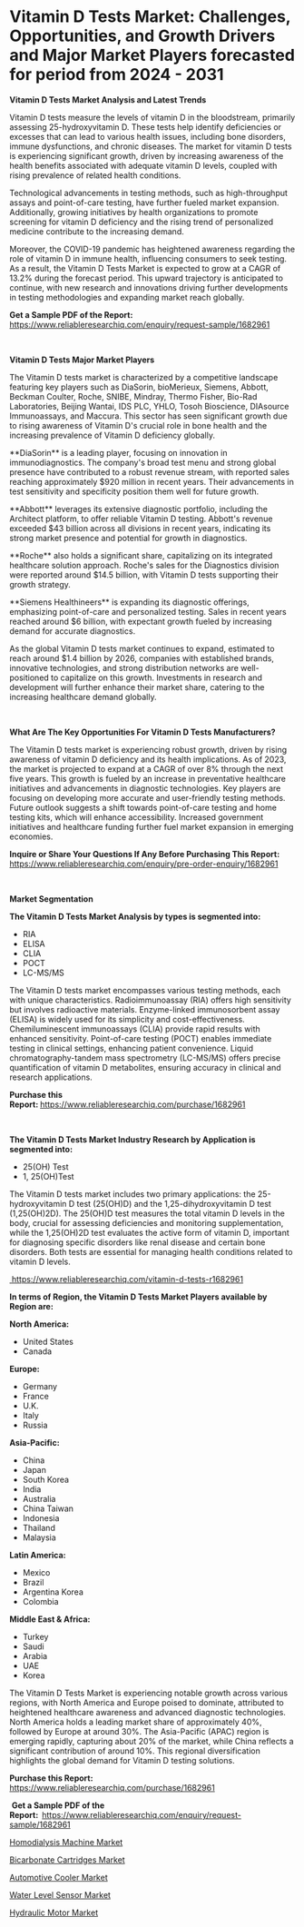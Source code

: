 <p><h1>Vitamin D Tests Market: Challenges, Opportunities, and Growth Drivers and Major Market Players forecasted for period from 2024 - 2031</h1></p><p><strong>Vitamin D Tests Market Analysis and Latest Trends</strong></p>
<p><p>Vitamin D tests measure the levels of vitamin D in the bloodstream, primarily assessing 25-hydroxyvitamin D. These tests help identify deficiencies or excesses that can lead to various health issues, including bone disorders, immune dysfunctions, and chronic diseases. The market for vitamin D tests is experiencing significant growth, driven by increasing awareness of the health benefits associated with adequate vitamin D levels, coupled with rising prevalence of related health conditions. </p><p>Technological advancements in testing methods, such as high-throughput assays and point-of-care testing, have further fueled market expansion. Additionally, growing initiatives by health organizations to promote screening for vitamin D deficiency and the rising trend of personalized medicine contribute to the increasing demand.</p><p>Moreover, the COVID-19 pandemic has heightened awareness regarding the role of vitamin D in immune health, influencing consumers to seek testing. As a result, the Vitamin D Tests Market is expected to grow at a CAGR of 13.2% during the forecast period. This upward trajectory is anticipated to continue, with new research and innovations driving further developments in testing methodologies and expanding market reach globally.</p></p>
<p><strong>Get a Sample PDF of the Report:&nbsp;</strong> <a href="https://www.reliableresearchiq.com/enquiry/request-sample/1682961?utm_campaign=1137&utm_medium=2&utm_source=Github&utm_content=ia&utm_term=15102024&utm_id=vitamin-d-tests">https://www.reliableresearchiq.com/enquiry/request-sample/1682961</a></p>
<p>&nbsp;</p>
<p><strong>Vitamin D Tests Major Market Players</strong></p>
<p><p>The Vitamin D tests market is characterized by a competitive landscape featuring key players such as DiaSorin, bioMerieux, Siemens, Abbott, Beckman Coulter, Roche, SNIBE, Mindray, Thermo Fisher, Bio-Rad Laboratories, Beijing Wantai, IDS PLC, YHLO, Tosoh Bioscience, DIAsource Immunoassays, and Maccura. This sector has seen significant growth due to rising awareness of Vitamin D's crucial role in bone health and the increasing prevalence of Vitamin D deficiency globally.</p><p>**DiaSorin** is a leading player, focusing on innovation in immunodiagnostics. The company's broad test menu and strong global presence have contributed to a robust revenue stream, with reported sales reaching approximately $920 million in recent years. Their advancements in test sensitivity and specificity position them well for future growth.</p><p>**Abbott** leverages its extensive diagnostic portfolio, including the Architect platform, to offer reliable Vitamin D testing. Abbott's revenue exceeded $43 billion across all divisions in recent years, indicating its strong market presence and potential for growth in diagnostics.</p><p>**Roche** also holds a significant share, capitalizing on its integrated healthcare solution approach. Roche's sales for the Diagnostics division were reported around $14.5 billion, with Vitamin D tests supporting their growth strategy.</p><p>**Siemens Healthineers** is expanding its diagnostic offerings, emphasizing point-of-care and personalized testing. Sales in recent years reached around $6 billion, with expectant growth fueled by increasing demand for accurate diagnostics.</p><p>As the global Vitamin D tests market continues to expand, estimated to reach around $1.4 billion by 2026, companies with established brands, innovative technologies, and strong distribution networks are well-positioned to capitalize on this growth. Investments in research and development will further enhance their market share, catering to the increasing healthcare demand globally.</p></p>
<p>&nbsp;</p>
<p><strong>What Are The Key Opportunities For Vitamin D Tests Manufacturers?</strong></p>
<p><p>The Vitamin D tests market is experiencing robust growth, driven by rising awareness of vitamin D deficiency and its health implications. As of 2023, the market is projected to expand at a CAGR of over 8% through the next five years. This growth is fueled by an increase in preventative healthcare initiatives and advancements in diagnostic technologies. Key players are focusing on developing more accurate and user-friendly testing methods. Future outlook suggests a shift towards point-of-care testing and home testing kits, which will enhance accessibility. Increased government initiatives and healthcare funding further fuel market expansion in emerging economies.</p></p>
<p><strong>Inquire or Share Your Questions If Any Before Purchasing This Report:</strong> <a href="https://www.reliableresearchiq.com/enquiry/pre-order-enquiry/1682961?utm_campaign=1137&utm_medium=2&utm_source=Github&utm_content=ia&utm_term=15102024&utm_id=vitamin-d-tests">https://www.reliableresearchiq.com/enquiry/pre-order-enquiry/1682961</a></p>
<p>&nbsp;</p>
<p><strong>Market Segmentation</strong></p>
<p><strong>The Vitamin D Tests Market Analysis by types is segmented into:</strong></p>
<p><ul><li>RIA</li><li>ELISA</li><li>CLIA</li><li>POCT</li><li>LC-MS/MS</li></ul></p>
<p><p>The Vitamin D tests market encompasses various testing methods, each with unique characteristics. Radioimmunoassay (RIA) offers high sensitivity but involves radioactive materials. Enzyme-linked immunosorbent assay (ELISA) is widely used for its simplicity and cost-effectiveness. Chemiluminescent immunoassays (CLIA) provide rapid results with enhanced sensitivity. Point-of-care testing (POCT) enables immediate testing in clinical settings, enhancing patient convenience. Liquid chromatography-tandem mass spectrometry (LC-MS/MS) offers precise quantification of vitamin D metabolites, ensuring accuracy in clinical and research applications.</p></p>
<p><strong>Purchase this Report:&nbsp;</strong><a href="https://www.reliableresearchiq.com/purchase/1682961?utm_campaign=1137&utm_medium=2&utm_source=Github&utm_content=ia&utm_term=15102024&utm_id=vitamin-d-tests">https://www.reliableresearchiq.com/purchase/1682961</a></p>
<p>&nbsp;</p>
<p><strong>The Vitamin D Tests Market Industry Research by Application is segmented into:</strong></p>
<p><ul><li>25(OH) Test</li><li>1, 25(OH)Test</li></ul></p>
<p><p>The Vitamin D tests market includes two primary applications: the 25-hydroxyvitamin D test (25(OH)D) and the 1,25-dihydroxyvitamin D test (1,25(OH)2D). The 25(OH)D test measures the total vitamin D levels in the body, crucial for assessing deficiencies and monitoring supplementation, while the 1,25(OH)2D test evaluates the active form of vitamin D, important for diagnosing specific disorders like renal disease and certain bone disorders. Both tests are essential for managing health conditions related to vitamin D levels.</p></p>
<p><a href="https://www.reliableresearchiq.com/vitamin-d-tests-r1682961?utm_campaign=1137&utm_medium=2&utm_source=Github&utm_content=ia&utm_term=15102024&utm_id=vitamin-d-tests">&nbsp;https://www.reliableresearchiq.com/vitamin-d-tests-r1682961</a></p>
<p><strong>In terms of Region, the Vitamin D Tests Market Players available by Region are:</strong></p>
<p>
    <p> <strong> North America: </strong>
        <ul>
            <li>United States</li>
            <li>Canada</li>
        </ul>
        </p> 
    <p> <strong> Europe: </strong>
        <ul>
            <li>Germany</li>
            <li>France</li>
            <li>U.K.</li>
            <li>Italy</li>
            <li>Russia</li>
        </ul>
        </p> 
    <p> <strong> Asia-Pacific: </strong>
        <ul>
            <li>China</li>
            <li>Japan</li>
            <li>South Korea</li>
            <li>India</li>
            <li>Australia</li>
            <li>China Taiwan</li>
            <li>Indonesia</li>
            <li>Thailand</li>
            <li>Malaysia</li>
        </ul>
        </p> 
    <p> <strong> Latin America: </strong>
        <ul>
            <li>Mexico</li>
            <li>Brazil</li>
            <li>Argentina Korea</li>
            <li>Colombia</li>
        </ul>
        </p> 
    <p> <strong> Middle East & Africa: </strong>
        <ul>
            <li>Turkey</li>
            <li>Saudi</li>
            <li>Arabia</li>
            <li>UAE</li>
            <li>Korea</li>
        </ul>
    </p>
    </p>
<p><p>The Vitamin D Tests Market is experiencing notable growth across various regions, with North America and Europe poised to dominate, attributed to heightened healthcare awareness and advanced diagnostic technologies. North America holds a leading market share of approximately 40%, followed by Europe at around 30%. The Asia-Pacific (APAC) region is emerging rapidly, capturing about 20% of the market, while China reflects a significant contribution of around 10%. This regional diversification highlights the global demand for Vitamin D testing solutions.</p></p>
<p><strong>Purchase this Report: </strong><a href="https://www.reliableresearchiq.com/purchase/1682961?utm_campaign=1137&utm_medium=2&utm_source=Github&utm_content=ia&utm_term=15102024&utm_id=vitamin-d-tests">https://www.reliableresearchiq.com/purchase/1682961</a></p>
<p>&nbsp;<strong>Get a Sample PDF of the Report:&nbsp;&nbsp;</strong><a href="https://www.reliableresearchiq.com/enquiry/request-sample/1682961?utm_campaign=1137&utm_medium=2&utm_source=Github&utm_content=ia&utm_term=15102024&utm_id=vitamin-d-tests">https://www.reliableresearchiq.com/enquiry/request-sample/1682961</a></p>
<p><strong></strong></p>
<p><p><a href="https://github.com/burdgexaraeqn/Market-Research-Report-List-1/blob/main/homodialysis-machine-market.md?utm_campaign=1137&utm_medium=2&utm_source=Github&utm_content=ia&utm_term=15102024&utm_id=vitamin-d-tests">Homodialysis Machine Market</a></p><p><a href="https://github.com/whitbyuhringenn/Market-Research-Report-List-1/blob/main/bicarbonate-cartridges-market.md?utm_campaign=1137&utm_medium=2&utm_source=Github&utm_content=ia&utm_term=15102024&utm_id=vitamin-d-tests">Bicarbonate Cartridges Market</a></p><p><a href="https://www.linkedin.com/pulse/automotive-cooler-market-investigation-industry-evolution-njl9f?utm_campaign=1137&utm_medium=2&utm_source=Github&utm_content=ia&utm_term=15102024&utm_id=vitamin-d-tests">Automotive Cooler Market</a></p><p><a href="https://issuu.com/reportprime-2/docs/water-level-sensor-market-size-2030_cea0bca1e1e60d?utm_campaign=1137&utm_medium=2&utm_source=Github&utm_content=ia&utm_term=15102024&utm_id=vitamin-d-tests">Water Level Sensor Market</a></p><p><a href="https://issuu.com/reportprime-2/docs/hydraulic-motor-market-size-2030.pp_db78fe56c466f8?utm_campaign=1137&utm_medium=2&utm_source=Github&utm_content=ia&utm_term=15102024&utm_id=vitamin-d-tests">Hydraulic Motor Market</a></p></p>